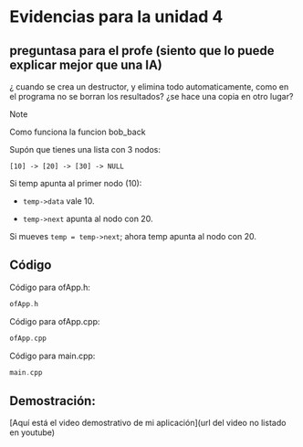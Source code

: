 # Evidencias para la unidad 4

## preguntasa para el profe (siento que lo puede explicar mejor que una IA)

¿ cuando se crea un destructor, y elimina todo automaticamente, como en el programa no se borran los resultados? ¿se hace una copia en otro lugar?

> [!NOTE]
> Como funciona la funcion bob_back
>
> Supón que tienes una lista con 3 nodos:
>
>  ``[10] -> [20] -> [30] -> NULL``
>
>
> Si temp apunta al primer nodo (10):
>
> * ``temp->data`` vale 10.
>
> * ``temp->next`` apunta al nodo con 20.
>
>  Si mueves ``temp = temp->next``;
>  ahora temp apunta al nodo con 20.



## Código

Código para ofApp.h:

``` cpp
ofApp.h

```

Código para ofApp.cpp:

``` cpp
ofApp.cpp

```

Código para main.cpp:
``` cpp
main.cpp

```

## Demostración:

[Aquí está el video demostrativo de mi aplicación](url del video no listado en youtube)


